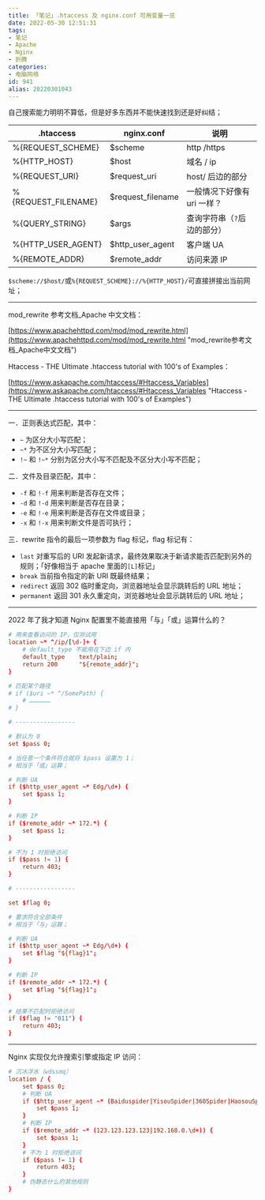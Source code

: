 ```yaml
---
title: 「笔记」.htaccess 及 nginx.conf 可用变量一览
date: 2022-05-30 12:51:31
tags:
- 笔记
- Apache
- Nginx
- 折腾
categories:
- 电脑网络
id: 941
alias: 20220301043
---
```


自己搜索能力明明不算低，但是好多东西并不能快速找到还是好纠结；

<!--more-->

| .htaccess           | nginx.conf        | 说明                        |
| ------------------- | ----------------- | --------------------------- |
| %{REQUEST_SCHEME}   | $scheme           | http /https                 |
| %{HTTP_HOST}        | $host             | 域名 / ip                   |
| %{REQUEST_URI}      | $request_uri      | host/ 后边的部分            |
| %{REQUEST_FILENAME} | $request_filename | 一般情况下好像有 uri 一样？ |
| %{QUERY_STRING}     | $args             | 查询字符串（`?`后边的部分） |
| %{HTTP_USER_AGENT}  | $http_user_agent  | 客户端 UA                   |
| %{REMOTE_ADDR}      | $remote_addr      | 访问来源 IP                 |

`$scheme://$host/`或`%{REQUEST_SCHEME}://%{HTTP_HOST}/`可直接拼接出当前网址；

--------------

mod\_rewrite 参考文档\_Apache 中文文档：

[https://www.apachehttpd.com/mod/mod_rewrite.html](https://www.apachehttpd.com/mod/mod_rewrite.html "mod\_rewrite参考文档\_Apache中文文档")

Htaccess - THE Ultimate .htaccess tutorial with 100's of Examples：

[https://www.askapache.com/htaccess/#Htaccess_Variables](https://www.askapache.com/htaccess/#Htaccess_Variables "Htaccess - THE Ultimate .htaccess tutorial with 100's of Examples")

----------------

一．正则表达式匹配，其中：

* `~` 为区分大小写匹配；
* `~*` 为不区分大小写匹配；
* `!~` 和 `!~*` 分别为区分大小写不匹配及不区分大小写不匹配；

二．文件及目录匹配，其中：

* `-f` 和 `!-f` 用来判断是否存在文件；
* `-d` 和 `!-d` 用来判断是否存在目录；
* `-e` 和 `!-e` 用来判断是否存在文件或目录；
* `-x` 和 `!-x` 用来判断文件是否可执行；

三．rewrite 指令的最后一项参数为 flag 标记，flag 标记有：

- `last`       对重写后的 URI 发起新请求，最终效果取决于新请求能否匹配到另外的规则；「好像相当于 apache 里面的`[L]`标记」
- `break`      当前指令指定的新 URI 既最终结果；
- `redirect`   返回 302 临时重定向，浏览器地址会显示跳转后的 URL 地址；
- `permanent`  返回 301 永久重定向，浏览器地址会显示跳转后的 URL 地址；

---------------

2022 年了我才知道 Nginx 配置里不能直接用「与」「或」运算什么的？

```conf
# 用来查看访问的 IP，仅测试用
location ~* ^/ip/[\d-]+ {
    # default_type 不能用在下边 if 内
    default_type    text/plain;
    return 200      "${remote_addr}";
}

# 匹配某个路径
# if ($uri ~* ^/SomePath) {
    # ………………
# }

# -----------------

# 默认为 0
set $pass 0;

# 当任意一个条件符合就将 $pass 设置为 1；
# 相当于「或」运算；

# 判断 UA
if ($http_user_agent ~* Edg/\d+) {
    set $pass 1;
}

# 判断 IP
if ($remote_addr ~* 172.*) {
    set $pass 1;
}

# 不为 1 时拒绝访问
if ($pass != 1) {
    return 403;
}

# -----------------

set $flag 0;

# 要求符合全部条件
# 相当于「与」运算；

# 判断 UA
if ($http_user_agent ~* Edg/\d+) {
    set $flag "${flag}1";
}

# 判断 IP
if ($remote_addr ~* 172.*) {
    set $flag "${flag}1";
}

# 结果不匹配时拒绝访问
if ($flag != "011") {
    return 403;
}

```

------------------------

Nginx 实现仅允许搜索引擎或指定 IP 访问：

```conf
# 沉冰浮水（wdssmq）
location / {
    set $pass 0;
    # 判断 UA
    if ($http_user_agent ~* (Baiduspider|YisouSpider|360Spider|HaosouSpider|bingbot|Sosospider|Sosoimagespider|Bytespider|Sogou web spider|Sogou inst spider|Sogou News Spider|Sogou Pic Spider|Sogou Video Spider|Googlebot|Googlebot-Image|AdsBot-Google-Mobile)) {
        set $pass 1;
    }
    # 判断 IP
    if ($remote_addr ~* (123.123.123.123|192.168.0.\d+)) {
        set $pass 1;
    }
    # 不为 1 时拒绝访问
    if ($pass != 1) {
        return 403;
    }
    # 伪静态什么的其他规则
}
```

